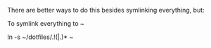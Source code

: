 There are better ways to do this besides symlinking everything, but:

To symlink everything to ~

ln -s ~/dotfiles/.!(|.)* ~
